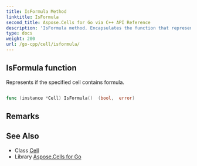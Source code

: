 ```yaml
---
title: IsFormula Method 
linktitle: IsFormula
second_title: Aspose.Cells for Go via C++ API Reference
description: 'IsFormula method. Encapsulates the function that represents isformula in Go.'
type: docs
weight: 200
url: /go-cpp/cell/isformula/
---
```


## IsFormula function

Represents if the specified cell contains formula.

```go

func (instance *Cell) IsFormula()  (bool,  error) 

```

## Remarks


## See Also

* Class [Cell](../)
* Library [Aspose.Cells for Go](../../)
